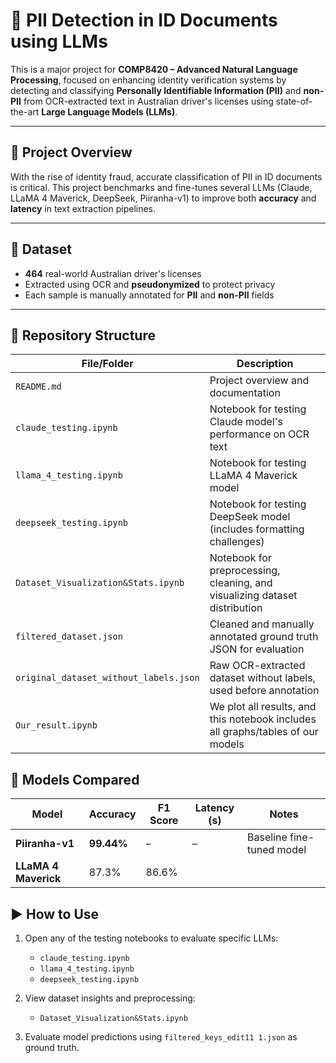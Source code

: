 # 🔐 PII Detection in ID Documents using LLMs

This is a major project for **COMP8420 – Advanced Natural Language Processing**, focused on enhancing identity verification systems by detecting and classifying **Personally Identifiable Information (PII)** and **non-PII** from OCR-extracted text in Australian driver's licenses using state-of-the-art **Large Language Models (LLMs)**.

---

## 🚀 Project Overview

With the rise of identity fraud, accurate classification of PII in ID documents is critical. This project benchmarks and fine-tunes several LLMs (Claude, LLaMA 4 Maverick, DeepSeek, Piiranha-v1) to improve both **accuracy** and **latency** in text extraction pipelines.

---

## 📁 Dataset

- **464** real-world Australian driver's licenses
- Extracted using OCR and **pseudonymized** to protect privacy
- Each sample is manually annotated for **PII** and **non-PII** fields

---

## 📂 Repository Structure

| File/Folder                           | Description |
|--------------------------------------|-------------|
| `README.md`                          | Project overview and documentation |
| `claude_testing.ipynb`               | Notebook for testing Claude model's performance on OCR text |
| `llama_4_testing.ipynb`              | Notebook for testing LLaMA 4 Maverick model |
| `deepseek_testing.ipynb`             | Notebook for testing DeepSeek model (includes formatting challenges) |
| `Dataset_Visualization&Stats.ipynb`  | Notebook for preprocessing, cleaning, and visualizing dataset distribution |
| `filtered_dataset.json`        | Cleaned and manually annotated ground truth JSON for evaluation |
| `original_dataset_without_labels.json` | Raw OCR-extracted dataset without labels, used before annotation |
| `Our_result.ipynb` | We plot all results, and this notebook includes all graphs/tables of our models |



## 🧪 Models Compared

| Model               | Accuracy | F1 Score | Latency (s) | Notes                                  |
|--------------------|----------|----------|-------------|----------------------------------------|
| **Piiranha-v1**     | **99.44%** | –        | –           | Baseline fine-tuned model              |
| **LLaMA 4 Maverick**| 87.3%    | 86.6%



## ▶️ How to Use

1. Open any of the testing notebooks to evaluate specific LLMs:
   - `claude_testing.ipynb`
   - `llama_4_testing.ipynb`
   - `deepseek_testing.ipynb`

2. View dataset insights and preprocessing:
   - `Dataset_Visualization&Stats.ipynb`

3. Evaluate model predictions using `filtered_keys_edit11 1.json` as ground truth.
